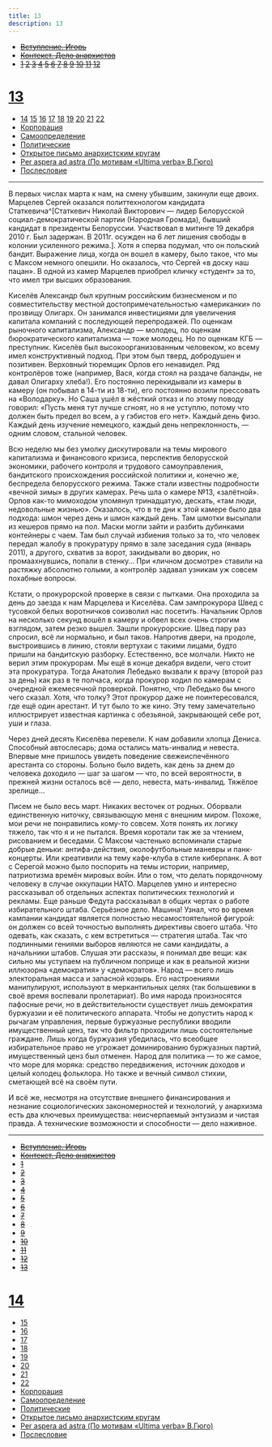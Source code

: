 ```yaml
---
title: 13
description: 13
---
```


- ~~[Вступление. Игорь](./1.md)~~
- ~~[Контекст. Дело анархистов](./2.md)~~
- ~~[1](./3.md)  [2](./4.md)  [3](./5.md)  [4](./6.md)  [5](./7.md)  [6](./8.md)  [7](./9.md)  [8](./10.md)  [9](./11.md)  [10](./12.md)  [11](./13.md)  [12](./14.md)~~
# [13](./15.md)
- [14](./16.md)  [15](./17.md)  [16](./18.md)  [17](./19.md)  [18](./20.md)  [19](./21.md)  [20](./22.md)  [21](./23.md)  [22](./24.md)
- [Корпорация](./25.md)
- [Самоопределение](./26.md)
- [Политические](./27.md)
- [Открытое письмо анархистским кругам](./28.md)
- [Per aspera ad astra (По мотивам «Ultima verba» В.Гюго)](./29.md)
- [Послесловие](./30.md)

---

В первых числах марта к нам, на смену убывшим, закинули еще двоих. Марцелев Сергей оказался политтехнологом кандидата Статкевича^[Статкевич Николай Викторович — лидер Белорусской социал-демократической партии (Народная Громада), бывший кандидат в президенты Белоруссии. Участвовал в митинге 19 декабря 2010 г. Был задержан. В 2011г. осужден на 6 лет лишения свободы в колонии усиленного режима.]. Хотя я сперва подумал, что он польский бандит. Выражение лица, когда он вошел в камеру, было такое, что мы с Максом немного опешили. Но оказалось, что Сергей «в доску наш пацан». В одной из камер Марцелев приобрел кличку «студент» за то, что имел три высших образования.

Киселёв Александр был крупным российским бизнесменом и по совместительству местной достопримечательностью «американки» по прозвищу Олигарх. Он занимался инвестициями для увеличения капитала компаний с последующей перепродажей. По оценкам рыночного капитализма, Александр — молодец, по оценкам бюрократического капитализма — тоже молодец. Но по оценкам КГБ — преступник. Киселёв был высокоорганизованным человеком, ко всему имел конструктивный подход. При этом был тверд, добродушен и позитивен. Верховный тюремщик Орлов его ненавидел. Ряд контролёров тоже (например, Вася, когда стоял на раздаче баланды, не давал Олигарху хлеба!). Его постоянно перекидывали из камеры в камеру (он побывал в 14-ти из 18-ти), его постоянно возили прессовать на «Володарку». Но Саша ушёл в жёсткий отказ и по этому поводу говорил: «Пусть меня тут лучше сгноят, но я не уступлю, потому что должен быть предел во всем, а у гэбистов его нет». Каждый день физо. Каждый день изучение немецкого, каждый день непреклонность, — одним словом, стальной человек.

Всю неделю мы без умолку дискутировали на темы мирового капитализма и финансового кризиса, перспектив белорусской экономики, рабочего контроля и трудового самоуправления, бандитского происхождения российской политики и, конечно же, беспредела белорусского режима. Также стали известны подробности «вечной зимы» в других камерах. Речь шла о камере №13, «залётной». Орлов как-то мимоходом упомянул тринадцатую, дескать, «там люди, недовольные жизнью». Оказалось, что в те дни к этой камере было два подхода: шмон через день и шмон каждый день. Там шмотки высыпали из кешеров прямо на пол. Маски могли зайти и разбить дубинками контейнеры с чаем. Там был случай избиения только за то, что человек передал жалобу в прокуратуру прямо в зале заседания суда (январь 2011), а другого, схватив за ворот, закидывали во дворик, но промаахнувшись, попали в стенку… При «личном досмотре» ставили на растяжку абсолютно голыми, а контролёр задавал узникам уж совсем похабные вопросы.

Кстати, о прокурорской проверке в связи с пытками. Она проходила за день до заезда к нам Марцелева и Киселёва. Сам зампрокурора Швед с тусовкой белых воротничков соизволил нас посетить. Начальник Орлов на несколько секунд вошёл в камеру и обвел всех очень строгим взглядом, затем резко вышел. Зашли прокурорские. Швед пару раз спросил, всё ли нормально, и был таков. Напротив двери, на продоле, выстроившись в линию, стояли вертухаи с такими лицами, будто пришли на бандитскую разборку. Естественно, все молчали. Никто не верил этим прокурорам. Мы ещё в конце декабря видели, чего стоит эта прокуратура. Тогда Анатолия Лебедько вызвали к врачу (второй раз за день) как раз в те полчаса, когда прокурор ходил по камерам с очередной ежемесячной проверкой. Понятно, что Лебедько бы много чего сказал. Хотя, что толку? Этот прокурор даже не поинтересовался, где ещё один арестант. И тут было то же кино. Эту тему замечательно иллюстрирует известная картинка с обезьяной, закрывающей себе рот, уши и глаза.

Через дней десять Киселёва перевели. К нам добавили хлопца Дениса. Способный автослесарь; дома остались мать-инвалид и невеста. Впервые мне пришлось увидеть поведение свежеиспечённого арестанта со стороны. Больно было видеть, как день за днем до человека доходило — шаг за шагом — что, по всей вероятности, в прежней жизни осталось всё — дело, невеста, мать-инвалид. Тяжёлое зрелище…

Писем не было весь март. Никаких весточек от родных. Оборвали единственную ниточку, связывающую меня с внешним миром. Похоже, мои речи не понравились кому-то совсем. Хотя понять их логику тяжело, так что я и не пытался. Время коротали так же за чтением, рисованием и беседами. С Максом частенько вспоминали старые добрые деньки: антифа-действия, околофутбольные маневры и панк-концерты. Или креативили на тему кафе-клуба в стиле киберпанк. А вот с Серегой можно было поспорить на темы истории, например, патриотизма времён мировых войн. Или о том, что делать порядочному человеку в случае оккупации НАТО. Марцелев умно и интересно рассказывал об отдельных аспектах политических технологий и рекламы. Еще раньше Федута рассказывал в общих чертах о работе избирательного штаба. Серьёзное дело. Машина! Узнал, что во время кампании кандидат является полностью несамостоятельной фигурой: он должен со всей точностью выполнять директивы своего штаба. Что одевать, как сказать, с кем встретиться — стратегия штаба. Так что подлинными гениями выборов являются не сами кандидаты, а начальники штабов. Слушая эти рассказы, я понимал две вещи: как сильно мы уступаем на публичном поприще и как в реальной жизни иллюзорна «демократия» у «демократов». Народ — всего лишь электоральная масса и запасной козырь. Его настроениями манипулируют, используют в меркантильных целях (так большевики в своё время воспевали пролетариат). Во имя народа произносятся пафосные речи, но в действительности существует лишь демократия буржуазии и её политического аппарата. Чтобы не допустить народ к рычагам управления, первые буржуазные республики вводили имущественный ценз, так что фильтр проходили лишь состоятельные граждане. Лишь когда буржуазия убедилась, что всеобщее избирательное право не угрожает доминированию буржуазных партий, имущественный ценз был отменен. Народ для политика — то же самое, что море для моряка: средство передвижения, источник доходов и целый колодец фольклора. Но также и вечный символ стихии, сметающей всё на своём пути.

И всё же, несмотря на отсутствие внешнего финансирования и незнание социологических закономерностей и технологий, у анархизма есть два ключевых преимущества: неисчерпаемый энтузиазм и чистая правда. А технические возможности и способности — дело наживное.

---

- ~~[Вступление. Игорь](./1.md)~~
- ~~[Контекст. Дело анархистов](./2.md)~~
- ~~[1](./3.md)~~
- ~~[2](./4.md)~~
- ~~[3](./5.md)~~
- ~~[4](./6.md)~~
- ~~[5](./7.md)~~
- ~~[6](./8.md)~~
- ~~[7](./9.md)~~
- ~~[8](./10.md)~~
- ~~[9](./11.md)~~
- ~~[10](./12.md)~~
- ~~[11](./13.md)~~
- ~~[12](./14.md)~~
- ~~[13](./15.md)~~
# [14](./16.md)
- [15](./17.md)
- [16](./18.md)
- [17](./19.md)
- [18](./20.md)
- [19](./21.md)
- [20](./22.md)
- [21](./23.md)
- [22](./24.md)
- [Корпорация](./25.md)
- [Самоопределение](./26.md)
- [Политические](./27.md)
- [Открытое письмо анархистским кругам](./28.md)
- [Per aspera ad astra (По мотивам «Ultima verba» В.Гюго)](./29.md)
- [Послесловие](./30.md)
